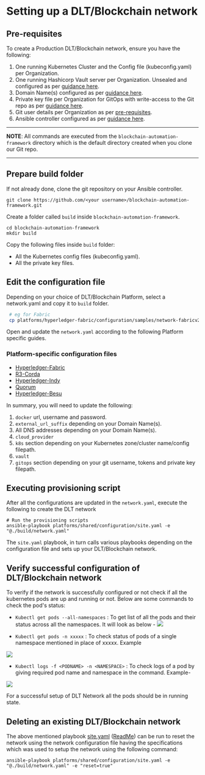 [//]: # (##############################################################################################)
[//]: # (Copyright Accenture. All Rights Reserved.)
[//]: # (SPDX-License-Identifier: Apache-2.0)
[//]: # (##############################################################################################)

# Setting up a DLT/Blockchain network
## Pre-requisites
To create a Production DLT/Blockchain network, ensure you have the following:

1. One running Kubernetes Cluster and the Config file (kubeconfig.yaml) per Organization.
1. One running Hashicorp Vault server per Organization. Unsealed and configured as per [guidance here](./configure_prerequisites.html#vaultunseal).
1. Domain Name(s) configured as per [guidance here](./configure_prerequisites.html#ambassador).
1. Private key file per Organization for GitOps with write-access to the Git repo as per [guidance here](./configure_prerequisites.html#privatekey).
1. Git user details per Organization as per [pre-requisites](../prerequisites).
1. Ansible controller configured as per [guidance here](./configure_prerequisites.html#Ansible_Inventory).

---
**NOTE**: All commands are executed from the `blockchain-automation-framework` directory which is the default directory created when you clone our Git repo.

---

## Prepare build folder
If not already done, clone the git repository on your Ansible controller.
```
git clone https://github.com/<your username>/blockchain-automation-framework.git
```
Create a folder called `build` inside `blockchain-automation-framework`.
```
cd blockchain-automation-framework
mkdir build
```
Copy the following files inside `build` folder:
* All the Kubernetes config files (kubeconfig.yaml).
* All the private key files.
    
## Edit the configuration file
Depending on your choice of DLT/Blockchain Platform, select a network.yaml and copy it to `build` folder.
```bash
 # eg for Fabric
 cp platforms/hyperledger-fabric/configuration/samples/network-fabricv2.yaml build/network.yaml
```
Open and update the `network.yaml` according to the following Platform specific guides.

### Platform-specific configuration files
- [Hyperledger-Fabric](./fabric_networkyaml.md)
- [R3-Corda](./corda_networkyaml.md)    
- [Hyperledger-Indy](./indy_networkyaml.md)
- [Quorum](./quorum_networkyaml.md) 
- [Hyperledger-Besu](./besu_networkyaml.md)

In summary, you will need to update the following:
1. `docker` url, username and password.
1. `external_url_suffix` depending on your Domain Name(s).
1. All DNS addresses depending on your Domain Name(s).
1. `cloud_provider`
1. `k8s` section depending on your Kubernetes zone/cluster name/config filepath.
1. `vault`
1. `gitops` section depending on your git username, tokens and private key filepath.

## Executing provisioning script

After all the configurations are updated in the `network.yaml`, execute the following to create the DLT network
```
# Run the provisioning scripts
ansible-playbook platforms/shared/configuration/site.yaml -e "@./build/network.yaml" 

```
The `site.yaml` playbook, in turn calls various playbooks depending on the configuration file and sets up your DLT/Blockchain network.

## Verify successful configuration of DLT/Blockchain network
To verify if the network is successfully configured or not check if all the kubernetes pods are up and running or not.
Below are some commands to check the pod's status:
* `Kubectl get pods --all-namespaces` : To get list of all the pods and their status across all the namespaces. It will look as below -
![](./../_static/ListOfPods.png)

* `Kubectl get pods -n xxxxx` : To check status of pods of a single namespace mentioned in place of xxxxx. Example

![](./../_static/GetOnePod.png)

* `Kubectl logs -f <PODNAME> -n <NAMESPACE>` : To check logs of a pod by giving required pod name and namespace in the command. Example-

![](./../_static/LogsOfPod.png)


For a successful setup of DLT Network all the pods should be in running state.


## Deleting an existing DLT/Blockchain network
The above mentioned playbook [site.yaml](https://github.com/hyperledger-labs/blockchain-automation-framework/tree/main/platforms/shared/configuration/site.yaml) ([ReadMe](https://github.com/hyperledger-labs/blockchain-automation-framework/tree/main/platforms/shared/configuration/)) can be run to reset the network using the network configuration file having the specifications which was used to setup the network using the following command:
```
ansible-playbook platforms/shared/configuration/site.yaml -e "@./build/network.yaml" -e "reset=true"
```
